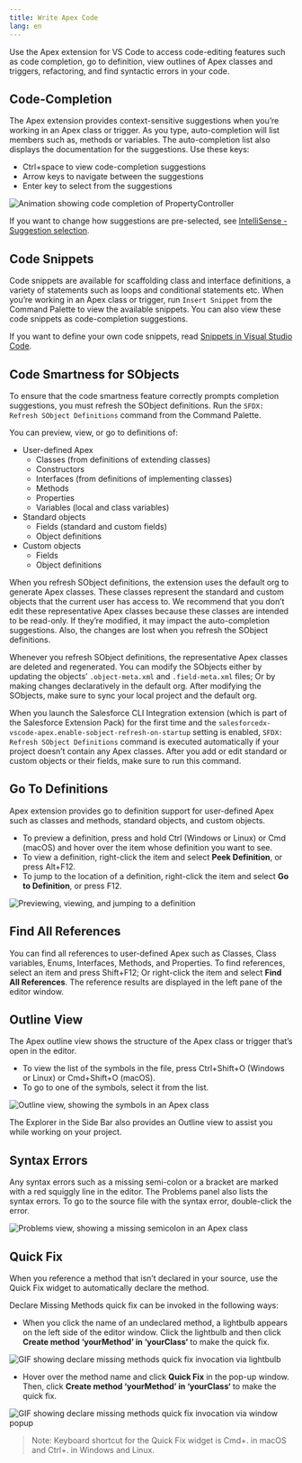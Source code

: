 ```yaml
---
title: Write Apex Code
lang: en
---
```


Use the Apex extension for VS Code to access code-editing features such as code completion, go to definition, view outlines of Apex classes and triggers, refactoring, and find syntactic errors in your code.

## Code-Completion

The Apex extension provides context-sensitive suggestions when you’re working in an Apex class or trigger. As you type, auto-completion will list members such as, methods or variables. The auto-completion list also displays the documentation for the suggestions. Use these keys:

- Ctrl+space to view code-completion suggestions
- Arrow keys to navigate between the suggestions
- Enter key to select from the suggestions

![Animation showing code completion of PropertyController](./images/apex_completion_with_doc.gif)

If you want to change how suggestions are pre-selected, see [IntelliSense - Suggestion selection](https://code.visualstudio.com/docs/editor/intellisense#_customizing-intellisense).

## Code Snippets

Code snippets are available for scaffolding class and interface definitions, a variety of statements such as loops and conditional statements etc. When you’re working in an Apex class or trigger, run `Insert Snippet` from the Command Palette to view the available snippets. You can also view these code snippets as code-completion suggestions.

If you want to define your own code snippets, read [Snippets in Visual Studio Code](https://code.visualstudio.com/docs/editor/userdefinedsnippets).

## Code Smartness for SObjects

To ensure that the code smartness feature correctly prompts completion suggestions, you must refresh the SObject definitions. Run the `SFDX: Refresh SObject Definitions` command from the Command Palette.

You can preview, view, or go to definitions of:

- User-defined Apex
  - Classes (from definitions of extending classes)
  - Constructors
  - Interfaces (from definitions of implementing classes)
  - Methods
  - Properties
  - Variables (local and class variables)
- Standard objects
  - Fields (standard and custom fields)
  - Object definitions
- Custom objects
  - Fields
  - Object definitions

When you refresh SObject definitions, the extension uses the default org to generate Apex classes. These classes represent the standard and custom objects that the current user has access to. We recommend that you don’t edit these representative Apex classes because these classes are intended to be read-only. If they’re modified, it may impact the auto-completion suggestions. Also, the changes are lost when you refresh the SObject definitions.

Whenever you refresh SObject definitions, the representative Apex classes are deleted and regenerated. You can modify the SObjects either by updating the objects’ `.object-meta.xml` and `.field-meta.xml` files; Or by making changes declaratively in the default org. After modifying the SObjects, make sure to sync your local project and the default org.

When you launch the Salesforce CLI Integration extension (which is part of the Salesforce Extension Pack) for the first time and the `salesforcedx-vscode-apex.enable-sobject-refresh-on-startup` setting is enabled, `SFDX: Refresh SObject Definitions` command is executed automatically if your project doesn’t contain any Apex classes. After you add or edit standard or custom objects or their fields, make sure to run this command.

## Go To Definitions

Apex extension provides go to definition support for user-defined Apex such as classes and methods, standard objects, and custom objects.

- To preview a definition, press and hold Ctrl (Windows or Linux) or Cmd (macOS) and hover over the item whose definition you want to see.
- To view a definition, right-click the item and select **Peek Definition**, or press Alt+F12.
- To jump to the location of a definition, right-click the item and select **Go to Definition**, or press F12.

![Previewing, viewing, and jumping to a definition](./images/apex_go_to_definition.gif)

## Find All References

You can find all references to user-defined Apex such as Classes, Class variables, Enums, Interfaces, Methods, and Properties. To find references, select an item and press Shift+F12; Or right-click the item and select **Find All References**. The reference results are displayed in the left pane of the editor window.

## Outline View

The Apex outline view shows the structure of the Apex class or trigger that’s open in the editor.

- To view the list of the symbols in the file, press Ctrl+Shift+O (Windows or Linux) or Cmd+Shift+O (macOS).
- To go to one of the symbols, select it from the list.

![Outline view, showing the symbols in an Apex class](./images/apex_outline.png)

The Explorer in the Side Bar also provides an Outline view to assist you while working on your project.

## Syntax Errors

Any syntax errors such as a missing semi-colon or a bracket are marked with a red squiggly line in the editor. The Problems panel also lists the syntax errors. To go to the source file with the syntax error, double-click the error.

![Problems view, showing a missing semicolon in an Apex class](./images/apex_problems.png)

## Quick Fix

When you reference a method that isn’t declared in your source, use the Quick Fix widget to automatically declare the method.

Declare Missing Methods quick fix can be invoked in the following ways:

- When you click the name of an undeclared method, a lightbulb appears on the left side of the editor window. Click the lightbulb and then click **Create method ‘yourMethod’ in ‘yourClass‘** to make the quick fix.

![GIF showing declare missing methods quick fix invocation via lightbulb](./images/declare-missing-methods-1.gif)

- Hover over the method name and click **Quick Fix** in the pop-up window. Then, click **Create method ‘yourMethod’ in ‘yourClass‘** to make the quick fix.

![GIF showing declare missing methods quick fix invocation via window popup](./images/declare-missing-methods-2.gif)

> Note: Keyboard shortcut for the Quick Fix widget is Cmd+. in macOS and Ctrl+. in Windows and Linux.
